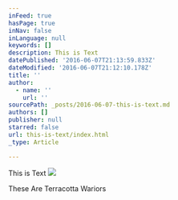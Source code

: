 ```yaml
---
inFeed: true
hasPage: true
inNav: false
inLanguage: null
keywords: []
description: This is Text
datePublished: '2016-06-07T21:13:59.833Z'
dateModified: '2016-06-07T21:12:10.178Z'
title: ''
author:
  - name: ''
    url: ''
sourcePath: _posts/2016-06-07-this-is-text.md
authors: []
publisher: null
starred: false
url: this-is-text/index.html
_type: Article

---
```

This is Text
![](https://the-grid-user-content.s3-us-west-2.amazonaws.com/29c1d64e-f4e2-49f9-930b-0aa4143612e5.jpg)

These Are Terracotta Wariors